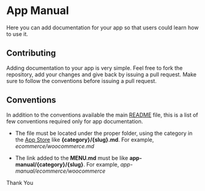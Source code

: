 App Manual
==========

Here you can add documentation for your app so that users could learn how to use it.

Contributing
------------

Adding documentation to your app is very simple. Feel free to fork the repository, add your changes and give back by issuing a pull request. Make sure to follow the conventions before issuing a pull request.

Conventions
-----------

In addition to the conventions available the main [README](https://github.com/akaunting/docs) file, this is a list of few conventions required only for app documentation.

 - The file must be located under the proper folder, using the category in the [App Store](https://akaunting.com/apps) like **{category}/{slug}.md**. For example, *ecommerce/woocommerce.md*

 - The link added to the **MENU.md** must be like **app-manual/{category}/{slug}**. For example, *app-manual/ecommerce/woocommerce*

Thank You